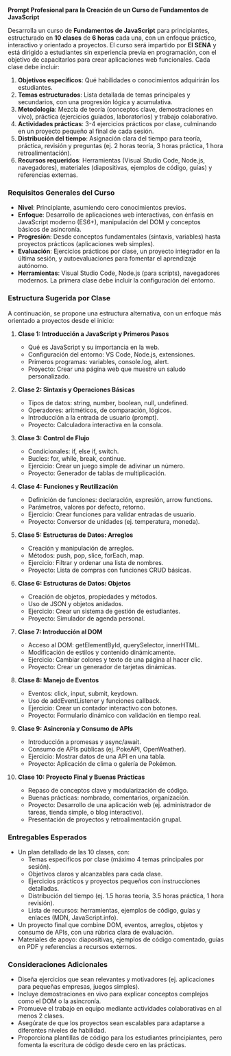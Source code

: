 **Prompt Profesional para la Creación de un Curso de Fundamentos de JavaScript**

Desarrolla un curso de **Fundamentos de JavaScript** para principiantes, estructurado en **10 clases** de **6 horas** cada una, con un enfoque práctico, interactivo y orientado a proyectos. El curso será impartido por **El SENA** y está dirigido a estudiantes sin experiencia previa en programación, con el objetivo de capacitarlos para crear aplicaciones web funcionales. Cada clase debe incluir:

1. **Objetivos específicos**: Qué habilidades o conocimientos adquirirán los estudiantes.
2. **Temas estructurados**: Lista detallada de temas principales y secundarios, con una progresión lógica y acumulativa.
3. **Metodología**: Mezcla de teoría (conceptos clave, demostraciones en vivo), práctica (ejercicios guiados, laboratorios) y trabajo colaborativo.
4. **Actividades prácticas**: 3-4 ejercicios prácticos por clase, culminando en un proyecto pequeño al final de cada sesión.
5. **Distribución del tiempo**: Asignación clara del tiempo para teoría, práctica, revisión y preguntas (ej. 2 horas teoría, 3 horas práctica, 1 hora retroalimentación).
6. **Recursos requeridos**: Herramientas (Visual Studio Code, Node.js, navegadores), materiales (diapositivas, ejemplos de código, guías) y referencias externas.

### **Requisitos Generales del Curso**
- **Nivel**: Principiante, asumiendo cero conocimientos previos.
- **Enfoque**: Desarrollo de aplicaciones web interactivas, con énfasis en JavaScript moderno (ES6+), manipulación del DOM y conceptos básicos de asincronía.
- **Progresión**: Desde conceptos fundamentales (sintaxis, variables) hasta proyectos prácticos (aplicaciones web simples).
- **Evaluación**: Ejercicios prácticos por clase, un proyecto integrador en la última sesión, y autoevaluaciones para fomentar el aprendizaje autónomo.
- **Herramientas**: Visual Studio Code, Node.js (para scripts), navegadores modernos. La primera clase debe incluir la configuración del entorno.

### **Estructura Sugerida por Clase**
A continuación, se propone una estructura alternativa, con un enfoque más orientado a proyectos desde el inicio:

1. **Clase 1: Introducción a JavaScript y Primeros Pasos**
   - Qué es JavaScript y su importancia en la web.
   - Configuración del entorno: VS Code, Node.js, extensiones.
   - Primeros programas: variables, console.log, alert.
   - Proyecto: Crear una página web que muestre un saludo personalizado.

2. **Clase 2: Sintaxis y Operaciones Básicas**
   - Tipos de datos: string, number, boolean, null, undefined.
   - Operadores: aritméticos, de comparación, lógicos.
   - Introducción a la entrada de usuario (prompt).
   - Proyecto: Calculadora interactiva en la consola.

3. **Clase 3: Control de Flujo**
   - Condicionales: if, else if, switch.
   - Bucles: for, while, break, continue.
   - Ejercicio: Crear un juego simple de adivinar un número.
   - Proyecto: Generador de tablas de multiplicación.

4. **Clase 4: Funciones y Reutilización**
   - Definición de funciones: declaración, expresión, arrow functions.
   - Parámetros, valores por defecto, retorno.
   - Ejercicio: Crear funciones para validar entradas de usuario.
   - Proyecto: Conversor de unidades (ej. temperatura, moneda).

5. **Clase 5: Estructuras de Datos: Arreglos**
   - Creación y manipulación de arreglos.
   - Métodos: push, pop, slice, forEach, map.
   - Ejercicio: Filtrar y ordenar una lista de nombres.
   - Proyecto: Lista de compras con funciones CRUD básicas.

6. **Clase 6: Estructuras de Datos: Objetos**
   - Creación de objetos, propiedades y métodos.
   - Uso de JSON y objetos anidados.
   - Ejercicio: Crear un sistema de gestión de estudiantes.
   - Proyecto: Simulador de agenda personal.

7. **Clase 7: Introducción al DOM**
   - Acceso al DOM: getElementById, querySelector, innerHTML.
   - Modificación de estilos y contenido dinámicamente.
   - Ejercicio: Cambiar colores y texto de una página al hacer clic.
   - Proyecto: Crear un generador de tarjetas dinámicas.

8. **Clase 8: Manejo de Eventos**
   - Eventos: click, input, submit, keydown.
   - Uso de addEventListener y funciones callback.
   - Ejercicio: Crear un contador interactivo con botones.
   - Proyecto: Formulario dinámico con validación en tiempo real.

9. **Clase 9: Asincronía y Consumo de APIs**
   - Introducción a promesas y async/await.
   - Consumo de APIs públicas (ej. PokeAPI, OpenWeather).
   - Ejercicio: Mostrar datos de una API en una tabla.
   - Proyecto: Aplicación de clima o galería de Pokémon.

10. **Clase 10: Proyecto Final y Buenas Prácticas**
    - Repaso de conceptos clave y modularización de código.
    - Buenas prácticas: nombrado, comentarios, organización.
    - Proyecto: Desarrollo de una aplicación web (ej. administrador de tareas, tienda simple, o blog interactivo).
    - Presentación de proyectos y retroalimentación grupal.

### **Entregables Esperados**
- Un plan detallado de las 10 clases, con:
  - Temas específicos por clase (máximo 4 temas principales por sesión).
  - Objetivos claros y alcanzables para cada clase.
  - Ejercicios prácticos y proyectos pequeños con instrucciones detalladas.
  - Distribución del tiempo (ej. 1.5 horas teoría, 3.5 horas práctica, 1 hora revisión).
  - Lista de recursos: herramientas, ejemplos de código, guías y enlaces (MDN, JavaScript.info).
- Un proyecto final que combine DOM, eventos, arreglos, objetos y consumo de APIs, con una rúbrica clara de evaluación.
- Materiales de apoyo: diapositivas, ejemplos de código comentado, guías en PDF y referencias a recursos externos.

### **Consideraciones Adicionales**
- Diseña ejercicios que sean relevantes y motivadores (ej. aplicaciones para pequeñas empresas, juegos simples).
- Incluye demostraciones en vivo para explicar conceptos complejos como el DOM o la asincronía.
- Promueve el trabajo en equipo mediante actividades colaborativas en al menos 2 clases.
- Asegúrate de que los proyectos sean escalables para adaptarse a diferentes niveles de habilidad.
- Proporciona plantillas de código para los estudiantes principiantes, pero fomenta la escritura de código desde cero en las prácticas.
